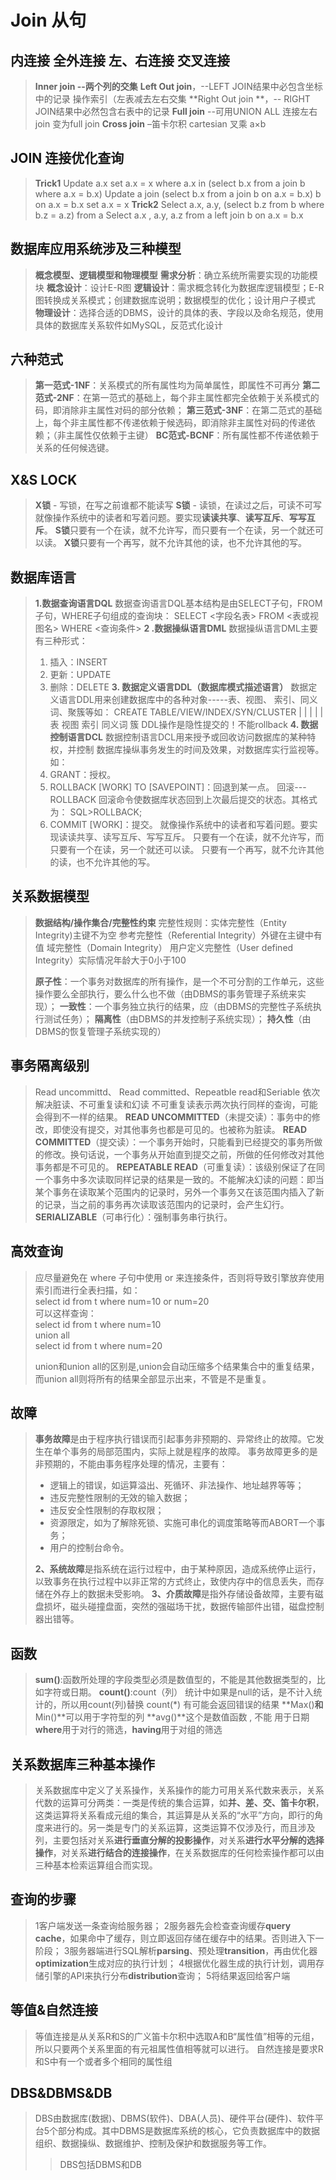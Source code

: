 # Join 从句 #
## 内连接 全外连接 左、右连接 交叉连接 ##
> **Inner join --两个列的交集**
> **Left Out join**，--LEFT JOIN结果中必包含坐标中的记录  操作索引（左表减去左右交集
> **Right Out join **，-- RIGHT JOIN结果中必然包含右表中的记录
> **Full join**  --可用UNION ALL 连接左右join 变为full join
> **Cross join** –笛卡尔积 cartesian  叉乘 a×b


## JOIN 连接优化查询 ##
> **Trick1**
> Update a.x set a.x = x where a.x in (select b.x from a join b where a.x = b.x)
> Update a join (select b.x from a join b on a.x = b.x) b on a.x = b.x set a.x = x
> **Trick2**
> Select a.x, a.y, (select b.z from b where b.z = a.z) from a
> Select a.x , a.y, a.z from a left join b on a.x = b.x

## 数据库应用系统涉及三种模型 ##
> **概念模型、逻辑模型和物理模型**
> **需求分析**：确立系统所需要实现的功能模块
> **概念设计**：设计E-R图
> **逻辑设计**：需求概念转化为数据库逻辑模型；E-R图转换成关系模式；创建数据库说明；数据模型的优化；设计用户子模式
> **物理设计**：选择合适的DBMS，设计的具体的表、字段以及命名规范，使用具体的数据库关系软件如MySQL，反范式化设计

## 六种范式 ##
> **第一范式-1NF**：关系模式的所有属性均为简单属性，即属性不可再分
> **第二范式-2NF**：在第一范式的基础上，每个非主属性都完全依赖于关系模式的码，即消除非主属性对码的部分依赖；
> **第三范式-3NF**：在第二范式的基础上，每个非主属性都不传递依赖于候选码，即消除非主属性对码的传递依赖；（非主属性仅依赖于主键）
> **BC范式-BCNF**：所有属性都不传递依赖于关系的任何候选键。

## X&S LOCK ##
> **X锁** - 写锁，在写之前谁都不能读写
> **S锁** - 读锁，在读过之后，可读不可写
> 就像操作系统中的读者和写着问题。要实现**读读共享**、**读写互斥**、**写写互斥**。
> **S锁**只要有一个在读，就不允许写，而只要有一个在读，另一个就还可以读。
> **X锁**只要有一个再写，就不允许其他的读，也不允许其他的写。


## 数据库语言 ##
> **1.数据查询语言DQL**
> 数据查询语言DQL基本结构是由SELECT子句，FROM子句，WHERE子句组成的查询块：
> SELECT <字段名表>
> FROM <表或视图名>
> WHERE <查询条件>
> **2 .数据操纵语言DML**
> 数据操纵语言DML主要有三种形式：
> 1) 插入：INSERT
> 2) 更新：UPDATE
> 3) 删除：DELETE
> **3. 数据定义语言DDL（数据库模式描述语言）**
> 数据定义语言DDL用来创建数据库中的各种对象-----表、视图、
> 索引、同义词、聚簇等如：
> CREATE TABLE/VIEW/INDEX/SYN/CLUSTER
> | | | | |
> 表 视图 索引 同义词 簇
> DDL操作是隐性提交的！不能rollback
> **4. 数据控制语言DCL**
> 数据控制语言DCL用来授予或回收访问数据库的某种特权，并控制
> 数据库操纵事务发生的时间及效果，对数据库实行监视等。如：
> 1) GRANT：授权。
> 2) ROLLBACK [WORK] TO [SAVEPOINT]：回退到某一点。
> 回滚---ROLLBACK
> 回滚命令使数据库状态回到上次最后提交的状态。其格式为：
> SQL>ROLLBACK;
> 3) COMMIT [WORK]：提交。
> 就像操作系统中的读者和写着问题。要实现读读共享、读写互斥、写写互斥。
> 只要有一个在读，就不允许写，而只要有一个在读，另一个就还可以读。
> 只要有一个再写，就不允许其他的读，也不允许其他的写。

## 关系数据模型 ##
> **数据结构/操作集合/完整性约束**
> 完整性规则：实体完整性（Entity Integrity)主键不为空
> 参考完整性（Referential Integrity）外键在主键中有值
> 域完整性（Domain Integrity）
> 用户定义完整性（User defined Integrity）实际情况年龄大于0小于100
> 
> **原子性**：一个事务对数据库的所有操作，是一个不可分割的工作单元，这些操作要么全部执行，要么什么也不做（由DBMS的事务管理子系统来实现）；
> **一致性**：一个事务独立执行的结果，应（由DBMS的完整性子系统执行测试任务）；
> **隔离性**（由DBMS的并发控制子系统实现）；
> **持久性**（由DBMS的恢复管理子系统实现的）

## 事务隔离级别 ##
>  Read uncommittd、 Read committed、Repeatble read和Seriable  依次解决脏读、不可重复读和幻读
> 不可重复读表示两次执行同样的查询，可能会得到不一样的结果。
> **READ UNCOMMITTED**（未提交读）：事务中的修改，即使没有提交，对其他事务也都是可见的。也被称为脏读。
> **READ COMMITTED**（提交读）：一个事务开始时，只能看到已经提交的事务所做的修改。换句话说，一个事务从开始直到提交之前，所做的任何修改对其他事务都是不可见的。
> **REPEATABLE READ**（可重复读）：该级别保证了在同一个事务中多次读取同样记录的结果是一致的。不能解决幻读的问题：即当某个事务在读取某个范围内的记录时，另外一个事务又在该范围内插入了新的记录，当之前的事务再次读取该范围内的记录时，会产生幻行。
> **SERIALIZABLE**（可串行化）：强制事务串行执行。

## 高效查询 ##
> 应尽量避免在 where 子句中使用 or 来连接条件，否则将导致引擎放弃使用索引而进行全表扫描，如：  
> select id from t where num=10 or num=20  
> 可以这样查询：  
> select id from t where num=10  
> union all  
> select id from t where num=20
> 
> union和union all的区别是,union会自动压缩多个结果集合中的重复结果，而union all则将所有的结果全部显示出来，不管是不是重复。

## 故障 ##
> **事务故障**是由于程序执行错误而引起事务非预期的、异常终止的故障。它发生在单个事务的局部范围内，实际上就是程序的故障。
> 事务故障更多的是非预期的，不能由事务程序处理的情况，主要有：
> - 逻辑上的错误，如运算溢出、死循环、非法操作、地址越界等等；
> - 违反完整性限制的无效的输入数据；
> - 违反安全性限制的存取权限；
> - 资源限定，如为了解除死锁、实施可串化的调度策略等而ABORT一个事务；
> - 用户的控制台命令。
> 
> **2、系统故障**是指系统在运行过程中，由于某种原因，造成系统停止运行，以致事务在执行过程中以非正常的方式终止，致使内存中的信息丢失，而存储在外存上的数据未受影响。
> **3、介质故障**是指外存储设备故障，主要有磁盘损坏，磁头碰撞盘面，突然的强磁场干扰，数据传输部件出错，磁盘控制器出错等。

## 函数 ##
> **sum()**:函数所处理的字段类型必须是数值型的，不能是其他数据类型的，比如字符或日期。
> **count()**:count（列） 统计中如果是null的话，是不计入统计的，所以用count(列)替换 count(*) 有可能会返回错误的结果
> **Max()**和**Min()**可以用于字符型的列
> **avg()**这个是数值函数 , 不能 用于日期
> **where**用于对行的筛选，**having**用于对组的筛选

## 关系数据库三种基本操作 ##
> 关系数据库中定义了关系操作，关系操作的能力可用关系代数来表示，关系代数的运算可分两类：一类是传统的集合运算，如**并、差、交、笛卡尔积**，这类运算将关系看成元组的集合，其运算是从关系的“水平”方向，即行的角度来进行的。另一类是专门的关系运算，这类运算不仅涉及行，而且涉及列，主要包括对关系**进行垂直分解的投影操作**，对关系**进行水平分解的选择操作**，对关系**进行结合的连接操作**，在关系数据库的任何检索操作都可以由三种基本检索运算组合而实现。

## 查询的步骤 ##
> 1客户端发送一条查询给服务器；
> 2服务器先会检查查询缓存**query cache**，如果命中了缓存，则立即返回存储在缓存中的结果。否则进入下一阶段；
> 3服务器端进行SQL解析**parsing**、预处理**transition**，再由优化器**optimization**生成对应的执行计划；
> 4根据优化器生成的执行计划，调用存储引擎的API来执行分布**distribution**查询；
> 5将结果返回给客户端

## 等值&自然连接 ##
> 等值连接是从关系R和S的广义笛卡尔积中选取A和B“属性值”相等的元组，所以只要两个关系里面的有元祖属性值相等就可以进行。 
> 自然连接是要求R和S中有一个或者多个相同的属性组

## DBS&DBMS&DB ##
> DBS由数据库(数据)、DBMS(软件)、DBA(人员)、硬件平台(硬件)、软件平台5个部分构成。其中DBMS是数据库系统的核心，它负责数据库中的数据组织、数据操纵、数据维护、控制及保护和数据服务等工作。
>>DBS包括DBMS和DB
